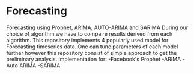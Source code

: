 # Forecasting
Forecasting using Prophet, ARIMA, AUTO-ARIMA and SARIMA
During our choice of algorithm we have to compaire results derived from each algorithm.
This repository implements 4 popularly used model for Forecasting timeseries data.
One can tune parameters of each model further however this repository consist of simple approach to get the preliminary analysis.
Implementation for:
-Facebook's Prophet
-ARIMA
-Auto ARIMA
-SARIMA
